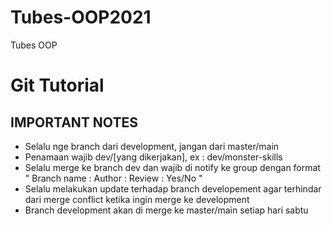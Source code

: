 # Tubes-OOP2021
Tubes OOP
# Git Tutorial

## IMPORTANT NOTES
 - Selalu nge branch dari development, jangan dari master/main
 - Penamaan wajib dev/[yang dikerjakan], ex : dev/monster-skills
 - Selalu merge ke branch dev dan wajib di notify ke group dengan format
" Branch name :
  Author :
  Review : Yes/No
"
- Selalu melakukan update terhadap branch developement agar terhindar dari merge conflict ketika ingin merge ke development
- Branch development akan di merge ke master/main setiap hari sabtu
